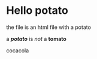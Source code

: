 # Hello potato

the file is an html file with a potato

a ***potato*** is *not* a **tomato**

cocacola
